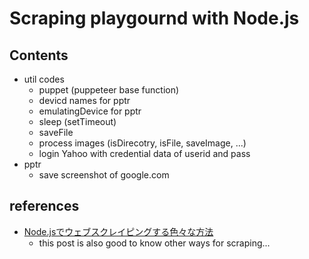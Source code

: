 # Scraping playgournd with Node.js

## Contents

- util codes
  - puppet (puppeteer base function)
  - devicd names for pptr
  - emulatingDevice for pptr
  - sleep (setTimeout)
  - saveFile
  - process images (isDirecotry, isFile, saveImage, ...)
  - login Yahoo with credential data of userid and pass
- pptr
  - save screenshot of google.com

## references

- [Node.jsでウェブスクレイピングする色々な方法](https://qiita.com/ledsun/items/0965a60f9bdff04f2fa0)
  - this post is also good to know other ways for scraping...
